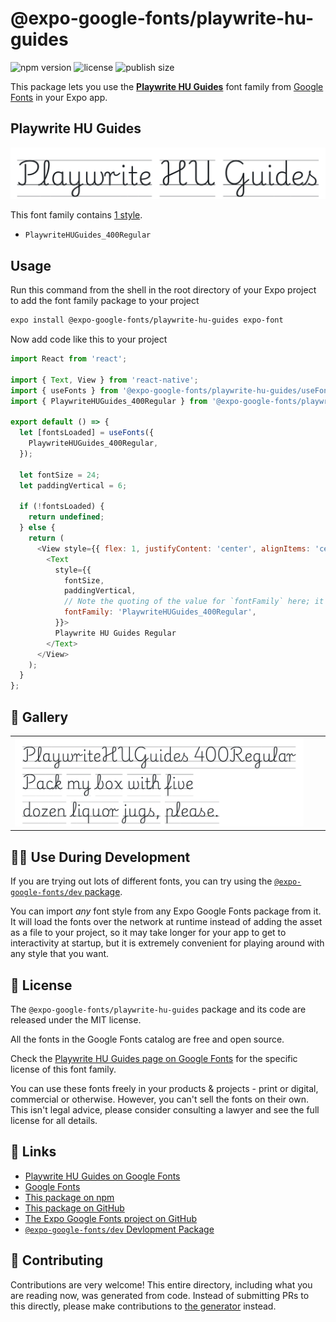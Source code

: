 # @expo-google-fonts/playwrite-hu-guides

![npm version](https://flat.badgen.net/npm/v/@expo-google-fonts/playwrite-hu-guides)
![license](https://flat.badgen.net/github/license/expo/google-fonts)
![publish size](https://flat.badgen.net/packagephobia/install/@expo-google-fonts/playwrite-hu-guides)

This package lets you use the [**Playwrite HU Guides**](https://fonts.google.com/specimen/Playwrite+HU+Guides) font family from [Google Fonts](https://fonts.google.com/) in your Expo app.

## Playwrite HU Guides

![Playwrite HU Guides](./font-family.png)

This font family contains [1 style](#-gallery).

- `PlaywriteHUGuides_400Regular`

## Usage

Run this command from the shell in the root directory of your Expo project to add the font family package to your project
```sh
expo install @expo-google-fonts/playwrite-hu-guides expo-font
```

Now add code like this to your project
```js
import React from 'react';

import { Text, View } from 'react-native';
import { useFonts } from '@expo-google-fonts/playwrite-hu-guides/useFonts';
import { PlaywriteHUGuides_400Regular } from '@expo-google-fonts/playwrite-hu-guides/400Regular';

export default () => {
  let [fontsLoaded] = useFonts({
    PlaywriteHUGuides_400Regular,
  });

  let fontSize = 24;
  let paddingVertical = 6;

  if (!fontsLoaded) {
    return undefined;
  } else {
    return (
      <View style={{ flex: 1, justifyContent: 'center', alignItems: 'center' }}>
        <Text
          style={{
            fontSize,
            paddingVertical,
            // Note the quoting of the value for `fontFamily` here; it expects a string!
            fontFamily: 'PlaywriteHUGuides_400Regular',
          }}>
          Playwrite HU Guides Regular
        </Text>
      </View>
    );
  }
};

```

## 🔡 Gallery


||||
|-|-|-|
|![PlaywriteHUGuides_400Regular](.//400Regular/PlaywriteHUGuides_400Regular.ttf.png)||||


## 👩‍💻 Use During Development

If you are trying out lots of different fonts, you can try using the [`@expo-google-fonts/dev` package](https://github.com/expo/google-fonts/tree/master/font-packages/dev#readme).

You can import *any* font style from any Expo Google Fonts package from it. It will load the fonts
over the network at runtime instead of adding the asset as a file to your project, so it may take longer
for your app to get to interactivity at startup, but it is extremely convenient
for playing around with any style that you want.

## 📖 License

The `@expo-google-fonts/playwrite-hu-guides` package and its code are released under the MIT license.

All the fonts in the Google Fonts catalog are free and open source.

Check the [Playwrite HU Guides page on Google Fonts](https://fonts.google.com/specimen/Playwrite+HU+Guides) for the specific license of this font family.

You can use these fonts freely in your products & projects - print or digital, commercial or otherwise. However, you can't sell the fonts on their own. This isn't legal advice, please consider consulting a lawyer and see the full license for all details.

## 🔗 Links

- [Playwrite HU Guides on Google Fonts](https://fonts.google.com/specimen/Playwrite+HU+Guides)
- [Google Fonts](https://fonts.google.com/)
- [This package on npm](https://www.npmjs.com/package/@expo-google-fonts/playwrite-hu-guides)
- [This package on GitHub](https://github.com/expo/google-fonts/tree/master/font-packages/playwrite-hu-guides)
- [The Expo Google Fonts project on GitHub](https://github.com/expo/google-fonts)
- [`@expo-google-fonts/dev` Devlopment Package](https://github.com/expo/google-fonts/tree/master/font-packages/dev)

## 🤝 Contributing

Contributions are very welcome! This entire directory, including what you are reading now, was generated from code. Instead of submitting PRs to this directly, please make contributions to [the generator](https://github.com/expo/google-fonts/tree/master/packages/generator) instead.
